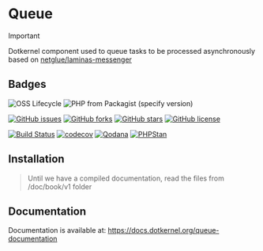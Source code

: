 # Queue

> [!IMPORTANT]
> Dotkernel component used to queue tasks to be processed asynchronously based on [netglue/laminas-messenger](https://github.com/netglue/laminas-messenger)

## Badges

![OSS Lifecycle](https://img.shields.io/osslifecycle/dotkernel/queue)
![PHP from Packagist (specify version)](https://img.shields.io/packagist/php-v/dotkernel/queue/1.0)

[![GitHub issues](https://img.shields.io/github/issues/dotkernel/queue)](https://github.com/dotkernel/queue/issues)
[![GitHub forks](https://img.shields.io/github/forks/dotkernel/queue)](https://github.com/dotkernel/queue/network)
[![GitHub stars](https://img.shields.io/github/stars/dotkernel/queue)](https://github.com/dotkernel/queue/stargazers)
[![GitHub license](https://img.shields.io/github/license/dotkernel/queue)](https://github.com/dotkernel/queue/blob/1.0/LICENSE.md)

[![Build Status](https://github.com/mezzio/mezzio-skeleton/actions/workflows/continuous-integration.yml/badge.svg)](https://github.com/mezzio/mezzio-skeleton/actions/workflows/continuous-integration.yml)
[![codecov](https://codecov.io/gh/dotkernel/queue/graph/badge.svg?token=pexSf4wIhc)](https://codecov.io/gh/dotkernel/queue)
[![Qodana](https://github.com/dotkernel/queue/actions/workflows/qodana_code_quality.yml/badge.svg?branch=main)](https://github.com/dotkernel/queue/actions/workflows/qodana_code_quality.yml)
[![PHPStan](https://github.com/dotkernel/queue/actions/workflows/static-analysis.yml/badge.svg?branch=main)](https://github.com/dotkernel/queue/actions/workflows/static-analysis.yml)

## Installation

> Until we have a compiled documentation, read the files from /doc/book/v1 folder

## Documentation

Documentation is available at: https://docs.dotkernel.org/queue-documentation
